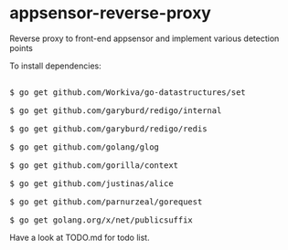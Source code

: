 # appsensor-reverse-proxy
Reverse proxy to front-end appsensor and implement various detection points


To install dependencies:

<pre>

$ go get github.com/Workiva/go-datastructures/set

$ go get github.com/garyburd/redigo/internal

$ go get github.com/garyburd/redigo/redis

$ go get github.com/golang/glog
			
$ go get github.com/gorilla/context
		
$ go get github.com/justinas/alice
			
$ go get github.com/parnurzeal/gorequest
			
$ go get golang.org/x/net/publicsuffix
</pre>


Have a look at TODO.md for todo list.
